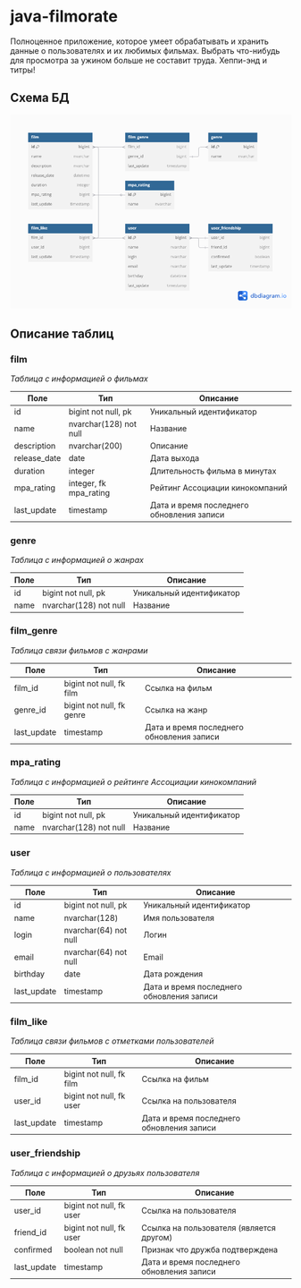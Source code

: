 # java-filmorate
Полноценное приложение, которое умеет обрабатывать и хранить данные о пользователях и их любимых фильмах. 
Выбрать что-нибудь для просмотра за ужином больше не составит труда. Хеппи-энд и титры!

## Схема БД
![db_schema.png](db_schema.png)

## Описание таблиц

### film
*Таблица с информацией о фильмах*

| Поле         | Тип                    | Описание                                  |
|--------------|------------------------|-------------------------------------------|
| id           | bigint not null, pk    | Уникальный идентификатор                  |
| name         | nvarchar(128) not null | Название                                  |
| description  | nvarchar(200)          | Описание                                  |
| release_date | date                   | Дата выхода                               |
| duration     | integer                | Длительность фильма в минутах             |
| mpa_rating   | integer, fk mpa_rating | Рейтинг Ассоциации кинокомпаний           |
| last_update  | timestamp              | Дата и время последнего обновления записи |

### genre
*Таблица с информацией о жанрах*

| Поле         | Тип                    | Описание                        |
|--------------|------------------------|---------------------------------|
| id           | bigint not null, pk    | Уникальный идентификатор        |
| name         | nvarchar(128) not null | Название                        |

### film_genre
*Таблица связи фильмов с жанрами*

| Поле        | Тип                        | Описание                                  |
|-------------|----------------------------|-------------------------------------------|
| film_id     | bigint not null, fk film   | Ссылка на фильм                           |
| genre_id    | bigint not null, fk genre  | Ссылка на жанр                            |
| last_update | timestamp                  | Дата и время последнего обновления записи |

### mpa_rating
*Таблица с информацией о рейтинге Ассоциации кинокомпаний*

| Поле         | Тип                    | Описание                        |
|--------------|------------------------|---------------------------------|
| id           | bigint not null, pk    | Уникальный идентификатор        |
| name         | nvarchar(128) not null | Название                        |

### user
*Таблица с информацией о пользователях*

| Поле        | Тип                   | Описание                                  |
|-------------|-----------------------|-------------------------------------------|
| id          | bigint not null, pk   | Уникальный идентификатор                  |
| name        | nvarchar(128)         | Имя пользователя                          |
| login       | nvarchar(64) not null | Логин                                     |
| email       | nvarchar(64) not null | Email                                     |
| birthday    | date                  | Дата рождения                             |
| last_update | timestamp             | Дата и время последнего обновления записи |

### film_like
*Таблица связи фильмов с отметками пользователей*

| Поле        | Тип                      | Описание                                  |
|-------------|--------------------------|-------------------------------------------|
| film_id     | bigint not null, fk film | Ссылка на фильм                           |
| user_id     | bigint not null, fk user | Ссылка на пользователя                    |
| last_update | timestamp                | Дата и время последнего обновления записи |

### user_friendship
*Таблица с информацией о друзьях пользователя*

| Поле        | Тип                      | Описание                                  |
|-------------|--------------------------|-------------------------------------------|
| user_id     | bigint not null, fk user | Ссылка на пользователя                    |
| friend_id   | bigint not null, fk user | Ссылка на пользователя (является другом)  |
| confirmed   | boolean not null         | Признак что дружба подтверждена           |
| last_update | timestamp                | Дата и время последнего обновления записи |

